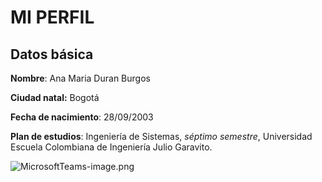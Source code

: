 # MI PERFIL

## Datos básica

**Nombre**: Ana Maria Duran Burgos

**Ciudad natal:** Bogotá

**Fecha de nacimiento**: 28/09/2003

**Plan de estudios**: Ingeniería de Sistemas, *séptimo semestre*, Universidad Escuela Colombiana de Ingeniería Julio Garavito.

![MicrosoftTeams-image.png](https://prod-files-secure.s3.us-west-2.amazonaws.com/361e7247-8ecb-4fff-a694-98c1bb51813e/2d66fe89-dc39-4e50-9d25-b362369c5dda/MicrosoftTeams-image.png)